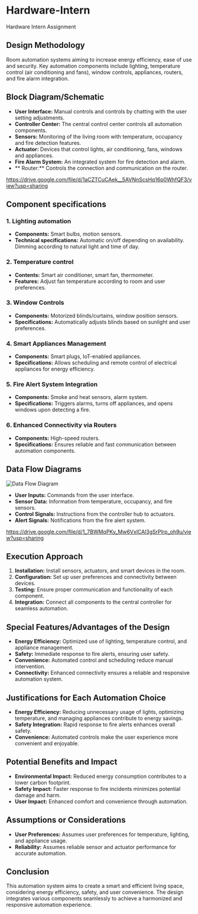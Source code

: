 # Hardware-Intern
Hardware Intern Assignment
## Design Methodology

Room automation systems aiming to increase energy efficiency, ease of use and security. Key automation components include lighting, temperature control (air conditioning and fans), window controls, appliances, routers, and fire alarm integration.

## Block Diagram/Schematic

* **User Interface:** Manual controls and controls by chatting with the user setting adjustments.
* **Controller Center:** The central control center controls all automation components.
* **Sensors:** Monitoring of the living room with temperature, occupancy and fire detection features.
* **Actuator:** Devices that control lights, air conditioning, fans, windows and appliances.
* **Fire Alarm System:** An integrated system for fire detection and alarm.
* ** Router:** Controls the connection and communication on the router.


https://drive.google.com/file/d/1aCZTCuCAek__5AVNnScsHq16p0WhfQF3/view?usp=sharing
## Component specifications

### 1. Lighting automation
* **Components:** Smart bulbs, motion sensors.
* **Technical specifications:** Automatic on/off depending on availability. Dimming according to natural light and time of day.

### 2. Temperature control
* **Contents:** Smart air conditioner, smart fan, thermometer.
* **Features:** Adjust fan temperature according to room and user preferences.

### 3. Window Controls
* **Components:** Motorized blinds/curtains, window position sensors.
* **Specifications:** Automatically adjusts blinds based on sunlight and user preferences.

### 4. Smart Appliances Management
* **Components:** Smart plugs, IoT-enabled appliances.
* **Specifications:** Allows scheduling and remote control of electrical appliances for energy efficiency.

### 5. Fire Alert System Integration
* **Components:** Smoke and heat sensors, alarm system.
* **Specifications:** Triggers alarms, turns off appliances, and opens windows upon detecting a fire.

### 6. Enhanced Connectivity via Routers
* **Components:** High-speed routers.
* **Specifications:** Ensures reliable and fast communication between automation components.

## Data Flow Diagrams

![Data Flow Diagram](images/data_flow_diagram.png)

* **User Inputs:** Commands from the user interface.
* **Sensor Data:** Information from temperature, occupancy, and fire sensors.
* **Control Signals:** Instructions from the controller hub to actuators.
* **Alert Signals:** Notifications from the fire alert system.

https://drive.google.com/file/d/1_7BWMqPKy_Mw6VxlCAl3gSrPlrp_oh9u/view?usp=sharing

## Execution Approach

1. **Installation:** Install sensors, actuators, and smart devices in the room.
2. **Configuration:** Set up user preferences and connectivity between devices.
3. **Testing:** Ensure proper communication and functionality of each component.
4. **Integration:** Connect all components to the central controller for seamless automation.

## Special Features/Advantages of the Design

* **Energy Efficiency:** Optimized use of lighting, temperature control, and appliance management.
* **Safety:** Immediate response to fire alerts, ensuring user safety.
* **Convenience:** Automated control and scheduling reduce manual intervention.
* **Connectivity:** Enhanced connectivity ensures a reliable and responsive automation system.

## Justifications for Each Automation Choice

* **Energy Efficiency:** Reducing unnecessary usage of lights, optimizing temperature, and managing appliances contribute to energy savings.
* **Safety Integration:** Rapid response to fire alerts enhances overall safety.
* **Convenience:** Automated controls make the user experience more convenient and enjoyable.

## Potential Benefits and Impact

* **Environmental Impact:** Reduced energy consumption contributes to a lower carbon footprint.
* **Safety Impact:** Faster response to fire incidents minimizes potential damage and harm.
* **User Impact:** Enhanced comfort and convenience through automation.

## Assumptions or Considerations

* **User Preferences:** Assumes user preferences for temperature, lighting, and appliance usage.
* **Reliability:** Assumes reliable sensor and actuator performance for accurate automation.

## Conclusion

This automation system aims to create a smart and efficient living space, considering energy efficiency, safety, and user convenience. The design integrates various components seamlessly to achieve a harmonized and responsive automation experience.

